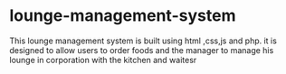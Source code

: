 # lounge-management-system
This lounge management system is built using html ,css,js and php. it is designed to allow users to order foods and the manager to manage his lounge in corporation with the kitchen and waitesr 
